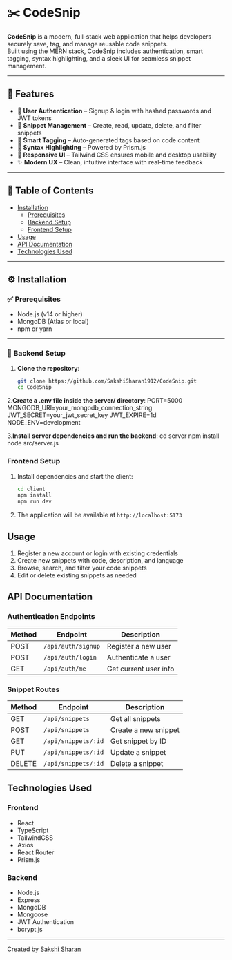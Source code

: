 # ✂️ CodeSnip

**CodeSnip** is a modern, full-stack web application that helps developers securely save, tag, and manage reusable code snippets.  
Built using the MERN stack, CodeSnip includes authentication, smart tagging, syntax highlighting, and a sleek UI for seamless snippet management.

---

## 🚀 Features

- 🔐 **User Authentication** – Signup & login with hashed passwords and JWT tokens  
- 📁 **Snippet Management** – Create, read, update, delete, and filter snippets  
- 🧠 **Smart Tagging** – Auto-generated tags based on code content  
- 🌈 **Syntax Highlighting** – Powered by Prism.js  
- 📱 **Responsive UI** – Tailwind CSS ensures mobile and desktop usability  
- ✨ **Modern UX** – Clean, intuitive interface with real-time feedback

---
## 📂 Table of Contents

- [Installation](#installation)
  - [Prerequisites](#prerequisites)
  - [Backend Setup](#backend-setup)
  - [Frontend Setup](#frontend-setup)
- [Usage](#usage)
- [API Documentation](#api-documentation)
- [Technologies Used](#technologies-used)

---

## ⚙️ Installation

### ✅ Prerequisites

- Node.js (v14 or higher)
- MongoDB (Atlas or local)
- npm or yarn

---

### 🔧 Backend Setup

1. **Clone the repository**:
   ```bash
   git clone https://github.com/SakshiSharan1912/CodeSnip.git
   cd CodeSnip

2.**Create a .env file inside the server/ directory**:
PORT=5000
MONGODB_URI=your_mongodb_connection_string
JWT_SECRET=your_jwt_secret_key
JWT_EXPIRE=1d
NODE_ENV=development

3.**Install server dependencies and run the backend**:
cd server
npm install
node src/server.js
### Frontend Setup

1. Install dependencies and start the client:
   ```bash
   cd client
   npm install
   npm run dev
   ```

2. The application will be available at `http://localhost:5173`

## Usage

1. Register a new account or login with existing credentials
2. Create new snippets with code, description, and language
3. Browse, search, and filter your code snippets
4. Edit or delete existing snippets as needed

## API Documentation

### Authentication Endpoints

| Method | Endpoint           | Description           |
| ------ | ------------------ | --------------------- |
| POST   | `/api/auth/signup` | Register a new user   |
| POST   | `/api/auth/login`  | Authenticate a user   |
| GET    | `/api/auth/me`     | Get current user info |


### Snippet Routes

| Method | Endpoint            | Description          |
| ------ | ------------------- | -------------------- |
| GET    | `/api/snippets`     | Get all snippets     |
| POST   | `/api/snippets`     | Create a new snippet |
| GET    | `/api/snippets/:id` | Get snippet by ID    |
| PUT    | `/api/snippets/:id` | Update a snippet     |
| DELETE | `/api/snippets/:id` | Delete a snippet     |

## Technologies Used

### Frontend
- React
- TypeScript
- TailwindCSS
- Axios
- React Router
- Prism.js

### Backend
- Node.js
- Express
- MongoDB
- Mongoose
- JWT Authentication
- bcrypt.js

---

Created by [Sakshi Sharan ](https://github.com/SakshiSharan1912) 